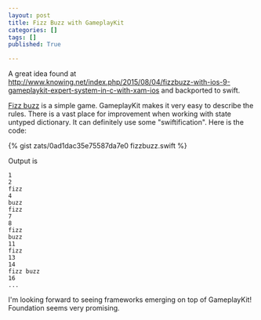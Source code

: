 ```yaml
---
layout: post
title: Fizz Buzz with GameplayKit
categories: []
tags: []
published: True

---
```


A great idea found at http://www.knowing.net/index.php/2015/08/04/fizzbuzz-with-ios-9-gameplaykit-expert-system-in-c-with-xam-ios and backported to swift.

[Fizz buzz](https://en.wikipedia.org/wiki/Fizz_buzz) is a simple game. GameplayKit makes it very easy to describe the rules. There is a vast place for improvement when working with state untyped dictionary. It can definitely use some "swiftification". Here is the code:

{% gist zats/0ad1dac35e75587da7e0 fizzbuzz.swift %}

Output is

```
1
2
fizz 
4
buzz 
fizz 
7
8
fizz 
buzz 
11
fizz 
13
14
fizz buzz 
16
...
```

I'm looking forward to seeing frameworks emerging on top of GameplayKit! Foundation seems very promising.
